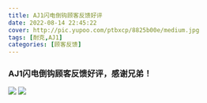 ```yaml
---
title: AJ1闪电倒钩顾客反馈好评
date: 2022-08-14 22:45:22
cover: http://pic.yupoo.com/ptbxcp/8825b00e/medium.jpg
tags: [耐克,AJ1]
categories: [顾客反馈]
---
```


###  AJ1闪电倒钩顾客反馈好评，感谢兄弟！
![](http://pic.yupoo.com/ptbxcp/ba696815/07495196.png)
![](http://pic.yupoo.com/ptbxcp/8825b00e/1bdf7542.jpg)
